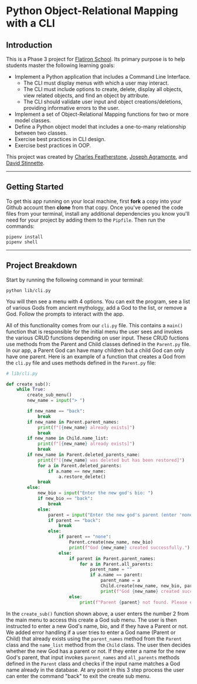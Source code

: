 # Python Object-Relational Mapping with a CLI 

## Introduction

This is a Phase 3 project for [Flatiron School](https://flatironschool.com/). Its primary purpose is to help students master the following learning goals:

- Implement a Python application that includes a Command Line Interface.
    - The CLI must display menus with which a user may interact.
    - The CLI must include options to create, delete, display all objects, view related objects, and find an object by attribute.
    - The CLI should validate user input and object creations/deletions, providing informative errors to the user.
- Implement a set of Object-Relational Mapping functions for two or more model classes.
- Define a Python object model that includes a one-to-many relationship between two classes.
- Exercise best practices in CLI design.
- Exercise best practices in OOP.

This project was created by [Charles Featherstone](https://github.com/Charfeather), [Joseph Agramonte](https://github.com/Jagramonte), and [David Stinnette](https://github.com/dastinnette).

---

## Getting Started

To get this app running on your local machine, first **fork** a copy into your Github account then **clone** from that copy. Once you've opened the code files from your terminal, install any additional dependencies you know you'll need for your project by adding them to the `Pipfile`. Then run the commands:

```console
pipenv install
pipenv shell
```

---

## Project Breakdown

Start by running the following command in your terminal:

```console
python lib/cli.py
```

You will then see a menu with 4 options. You can exit the program, see a list of various Gods from ancient mythology, add a God to the list, or remove a God. Follow the prompts to interact with the app.

All of this functionality comes from our `cli.py` file. This contains a `main()` function that is responsible for the initial menu the user sees and invokes the various CRUD functions depending on user input. These CRUD fuctions use methods from the Parent and Child classes defined in the `Parent.py` file. In our app, a Parent God can have many children but a child God can only have one parent. Here is an example of a function that creates a God from the `cli.py` file and uses methods defined in the `Parent.py` file:

```py
# lib/cli.py

def create_sub():
    while True:
        create_sub_menu()
        new_name = input("> ")

        if new_name == "back":
            break
        if new_name in Parent.parent_names:
            print(f"[{new_name} already exists]")
            break
        if new_name in Child.name_list:
            print(f"[{new_name} already exists]")
            break
        if new_name in Parent.deleted_parents_name:
            print(f"[{new_name} was deleted but has been restored]")
            for a in Parent.deleted_parents:
                if a.name == new_name:
                    a.restore_delete()
            break
        else:
            new_bio = input("Enter the new god's bio: ")
            if new_bio == "back":
                break
            else:
                parent = input("Enter the new god's parent (enter 'none' if new god has no parent): ")
                if parent == "back":
                    break
                else:
                    if parent == "none":
                        Parent.create(new_name, new_bio)
                        print(f"God {new_name} created successfully.")
                    else:
                        if parent in Parent.parent_names:
                            for a in Parent.all_parents:
                                parent_name = ""
                                if a.name == parent:
                                    parent_name = a
                                    Child.create(new_name, new_bio, parent_name)
                                    print(f"God {new_name} created successfully.")
                        else:
                            print(f"Parent {parent} not found. Please enter a valid parent name.")
```

In the `create_sub()` function shown above, a user enters the number 2 from the main menu to access this create a God sub menu. The user is then instructed to enter a new God's name, bio, and if they have a Parent or not. We added error handling if a user tries to enter a God name (Parent or Child) that already exists using the `parent_names` method from the `Parent` class and the `name_list` method from the `Child` class. The user then decides whether the new God has a parent or not. If they enter a name for the new God's parent, that input invokes `parent_names` and `all_parents` methods defined in the `Parent` class and checks if the input name matches a God name already in the database. At any point in this 3 step process the user can enter the command "back" to exit the create sub menu.

